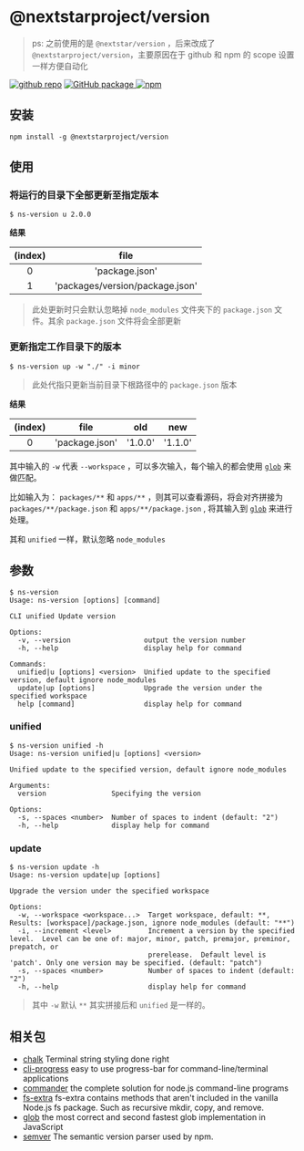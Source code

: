 # @nextstarproject/version

> ps: 之前使用的是 `@nextstar/version` ，后来改成了 `@nextstarproject/version`，主要原因在于 github 和 npm 的 scope 设置一样方便自动化

[![github repo](https://img.shields.io/badge/github-@nextstarproject/version-1677ff)](https://github.com/nextstarproject/cli-chore-monorepo/tree/master/packages/version)  [![GitHub package](https://img.shields.io/badge/github-package-blue) ](https://github.com/nextstarproject/cli-chore-monorepo/pkgs/npm/version)  [![npm](https://img.shields.io/npm/v/%40nextstarproject%2Fversion)](https://www.npmjs.com/package/@nextstarproject/version)

## 安装

```shell
npm install -g @nextstarproject/version
```

## 使用

### 将运行的目录下全部更新至指定版本

```shell
$ ns-version u 2.0.0
```

**结果**

| (index) |              file               |
| :-----: | :-----------------------------: |
|    0    |         'package.json'          |
|    1    | 'packages/version/package.json' |

> 此处更新时只会默认忽略掉 `node_modules` 文件夹下的 `package.json` 文件。其余 `package.json` 文件将会全部更新

### 更新指定工作目录下的版本

```shell
$ ns-version up -w "./" -i minor
```

> 此处代指只更新当前目录下根路径中的 `package.json` 版本

**结果**

| (index) |      file      |   old   |   new   |
| :-----: | :------------: | :-----: | :-----: |
|    0    | 'package.json' | '1.0.0' | '1.1.0' |

其中输入的 `-w` 代表 `--workspace` ，可以多次输入，每个输入的都会使用 [`glob`](https://www.npmjs.com/package/glob) 来做匹配。

比如输入为： `packages/**` 和 `apps/**` ，则其可以查看源码，将会对齐拼接为 `packages/**/package.json` 和 `apps/**/package.json` , 将其输入到 [`glob`](https://www.npmjs.com/package/glob) 来进行处理。

其和 `unified` 一样，默认忽略 `node_modules`


## 参数


```shell
$ ns-version             
Usage: ns-version [options] [command]

CLI unified Update version

Options:
  -v, --version                  output the version number
  -h, --help                     display help for command

Commands:
  unified|u [options] <version>  Unified update to the specified version, default ignore node_modules
  update|up [options]            Upgrade the version under the specified workspace
  help [command]                 display help for command
```

### unified

```shell
$ ns-version unified -h
Usage: ns-version unified|u [options] <version>

Unified update to the specified version, default ignore node_modules

Arguments:
  version                Specifying the version

Options:
  -s, --spaces <number>  Number of spaces to indent (default: "2")
  -h, --help             display help for command
```

### update

```shell
$ ns-version update -h 
Usage: ns-version update|up [options]

Upgrade the version under the specified workspace

Options:
  -w, --workspace <workspace...>  Target workspace, default: **, Results: [workspace]/package.json, ignore node_modules (default: "**")
  -i, --increment <level>         Increment a version by the specified level.  Level can be one of: major, minor, patch, premajor, preminor, prepatch, or
                                  prerelease.  Default level is 'patch'. Only one version may be specified. (default: "patch")
  -s, --spaces <number>           Number of spaces to indent (default: "2")
  -h, --help                      display help for command
```

> 其中 `-w` 默认 `**` 其实拼接后和 `unified` 是一样的。

## 相关包

- [chalk](https://www.npmjs.com/package/chalk) Terminal string styling done right
- [cli-progress](https://www.npmjs.com/package/cli-progress) easy to use progress-bar for command-line/terminal applications
- [commander](https://www.npmjs.com/package/commander) the complete solution for node.js command-line programs
- [fs-extra](https://www.npmjs.com/package/fs-extra) fs-extra contains methods that aren't included in the vanilla Node.js fs package. Such as recursive mkdir, copy, and remove.
- [glob](https://www.npmjs.com/package/glob) the most correct and second fastest glob implementation in JavaScript
- [semver](https://www.npmjs.com/package/semver) The semantic version parser used by npm.